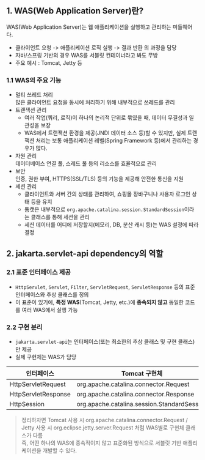 ## 1. WAS(Web Application Server)란? 

WAS(Web Application Server)는 웹 애플리케이션을 실행하고 관리하는 미들웨어다.
- 클라이언트 요청 -> 애플리케이션 로직 실행 -> 결과 반환 의 과정을 담당
- 자바/스프링 기반의 경우 WAS를 서블릿 컨테이너라고 봐도 무방
- 주요 예시 : Tomcat, Jetty 등

### 1.1 WAS의 주요 기능
- 멀티 쓰레드 처리  
  많은 클라이언트 요청을 동시에 처리하기 위해 내부적으로 쓰레드를 관리
- 트랜잭션 관리  
  - 여러 작업(쿼리, 로직)이 하나의 논리적 단위로 묶였을 때, 데이터 무결성과 일관성을 보장
  - WAS에서 트랜잭션 환경을 제공(JNDI 데이터 소스 등)할 수 있지만, 실제 트랜잭션 처리는 보통 애플리케이션 레벨(Spring Framework 등)에서 관리하는 경우가 많다.
- 자원 관리  
  데이터베이스 연결 풀, 스레드 풀 등의 리소스를 효율적으로 관리
- 보안  
  인증, 권한 부여, HTTPS(SSL/TLS) 등의 기능을 제공해 안전한 통신을 지원
- 세션 관리  
  - 클라이언트와 서버 간의 상태를 관리하여, 쇼핑몰 장바구니나 사용자 로그인 상태 등을 유지
  - 톰캣은 내부적으로 `org.apache.catalina.session.StandardSession`이라는 클래스를 통해 세션을 관리 
  - 세션 데이터를 어디에 저장할지(메모리, DB, 분산 캐시 등)는 WAS 설정에 따라 결정

## 2. jakarta.servlet-api dependency의 역할

### 2.1 표준 인터페이스 제공
- `HttpServlet`, `Servlet`, `Filter`, `ServletRequest`, `ServletResponse` 등의 표준 인터페이스와 추상 클래스를 정의
- 이 표준이 있기에, **특정 WAS**(Tomcat, Jetty, etc.)에 **종속되지 않고** 동일한 코드를 여러 WAS에서 실행 가능

### 2.2 구현 분리
- `jakarta.servlet-api`는 인터페이스(또는 최소한의 추상 클래스 및 구현 클래스)만 제공
- 실제 구현체는 WAS가 담당

| 인터페이스               | Tomcat 구현체                                   | Jetty 구현체                          |
|---------------------|----------------------------------------------|------------------------------------|
| HttpServletRequest  | org.apache.catalina.connector.Request        | org.eclipse.jetty.server.Request   |
| HttpServletResponse | org.apache.catalina.connector.Response       | org.eclipse.jetty.server.Response  |
|HttpSession          | org.apache.catalina.session.StandardSession  |org.eclipse.jetty.server.session.Session |
> 정리하자면 Tomcat 사용 시 org.apache.catalina.connector.Request / Jetty 사용 시 org.eclipse.jetty.server.Request 처럼 WAS별로 구현체 클래스가 다름  
> 즉, 어떤 하나의 WAS에 종속적이지 않고 표준화된 방식으로 서블릿 기반 애플리케이션을 개발할 수 있다.

